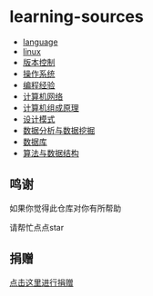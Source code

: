 # learning-sources

* [language](language)
* [linux](linux)
* [版本控制](版本控制)
* [操作系统](操作系统)
* [编程经验](编程经验)
* [计算机网络](计算机网络)
* [计算机组成原理](计算机组成原理)
* [设计模式](设计模式)
* [数据分析与数据挖掘](数据分析与数据挖掘)
* [数据库](数据库)
* [算法与数据结构](算法与数据结构)

## 鸣谢

如果你觉得此仓库对你有所帮助

请帮忙点点star

## 捐赠

[点击这里进行捐赠](https://github.com/gocloudcoder/give-me-a-coffee)